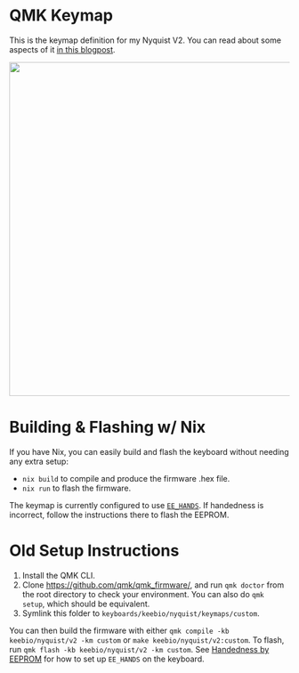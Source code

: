 # QMK Keymap

This is the keymap definition for my Nyquist V2.
You can read about some aspects of it [in this blogpost](https://www.ralismark.xyz/posts/keyboard).

<img src="https://www.ralismark.xyz/assets/keyboard:own.png" width="600" />

# Building & Flashing w/ Nix

If you have Nix, you can easily build and flash the keyboard without needing any extra setup:

- `nix build` to compile and produce the firmware .hex file.
- `nix run` to flash the firmware.

The keymap is currently configured to use [`EE_HANDS`](https://docs.qmk.fm/#/feature_split_keyboard?id=handedness-by-eeprom).
If handedness is incorrect, follow the instructions there to flash the EEPROM.

# Old Setup Instructions

1. Install the QMK CLI.
2. Clone https://github.com/qmk/qmk_firmware/, and run `qmk doctor` from the root directory to check your environment.
You can also do `qmk setup`, which should be equivalent.
3. Symlink this folder to `keyboards/keebio/nyquist/keymaps/custom`.

You can then build the firmware with either `qmk compile -kb keebio/nyquist/v2 -km custom` or `make keebio/nyquist/v2:custom`.
To flash, run `qmk flash -kb keebio/nyquist/v2 -km custom`.
See [Handedness by EEPROM](https://docs.qmk.fm/#/feature_split_keyboard?id=handedness-by-eeprom) for how to set up `EE_HANDS` on the keyboard.
